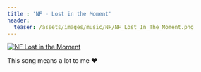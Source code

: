 ```yaml
---
title : 'NF - Lost in the Moment'
header:
  teaser: /assets/images/music/NF/NF_Lost_In_The_Moment.png
---
```


<!-- Need to figure this out -->
<!-- {% youtube "https://www.youtube.com/watch?v=jMgE61PjKKw" %} -->

[![NF Lost in the Moment](https://img.youtube.com/vi/jMgE61PjKKw/0.jpg)](https://www.youtube.com/watch?v=jMgE61PjKKw)

This song means a lot to me :heart:
